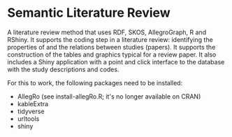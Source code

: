 # Semantic Literature Review

A literature review method that uses RDF, SKOS, AllegroGraph, R and RShiny. 
It supports the coding step in a literature review: identifying the properties of and the 
relations between studies (papers). It supports the construction of the tables and graphics typical for a review paper. It also includes a Shiny application with a point and click interface
to the database with the study descriptions and codes. 

For this to work, the following packages need to be installed:

* AllegRo (see install-allegRo.R; it's no longer available on CRAN)
* kableExtra
* tidyverse
* urltools
* shiny


